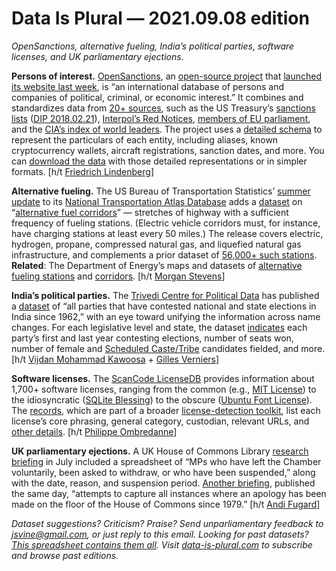 Data Is Plural — 2021.09.08 edition
===================================

*OpenSanctions, alternative fueling, India’s political parties, software licenses, and UK parliamentary ejections.*


__Persons of interest.__ [OpenSanctions](https://opensanctions.org/), an [open-source project](https://github.com/pudo/opensanctions) that [launched its website last week](https://twitter.com/open_sanctions/status/1432977327282171904), is “an international database of persons and companies of political, criminal, or economic interest.” It combines and standardizes data from [20+ sources](https://opensanctions.org/datasets/), such as the US Treasury’s [sanctions](https://opensanctions.org/datasets/us_ofac_sdn/) [lists](https://opensanctions.org/datasets/us_ofac_cons/) ([DIP 2018.02.21](https://www.data-is-plural.com/archive/2018-02-21-edition/)), [Interpol’s Red Notices](https://opensanctions.org/datasets/interpol_red_notices/), [members of EU parliament](https://opensanctions.org/datasets/eu_meps/), and the [CIA’s index of world leaders](https://opensanctions.org/datasets/us_cia_world_leaders/). The project uses a [detailed schema](https://opensanctions.org/reference/) to represent the particulars of each entity, including aliases, known cryptocurrency wallets, aircraft registrations, sanction dates, and more. You can [download the data](https://opensanctions.org/docs/usage/) with those detailed representations or in simpler formats. [h/t [Friedrich Lindenberg](https://twitter.com/pudo/status/1433017697244225540)]


__Alternative fueling.__ The US Bureau of Transportation Statistics’ [summer update](https://www.bts.gov/newsroom/national-transportation-atlas-database-summer-2021-adds-alternative-fuel-corridors-dataset) to its [National Transportation Atlas Database](https://www.bts.gov/ntad) adds a [dataset](https://data-usdot.opendata.arcgis.com/datasets/alternative-fuel-corridors/explore) on “[alternative fuel corridors](https://www.fhwa.dot.gov/environment/alternative_fuel_corridors/)” — stretches of highway with a sufficient frequency of fueling stations. (Electric vehicle corridors must, for instance, have charging stations at least every 50 miles.) The release covers electric, hydrogen, propane, compressed natural gas, and liquefied natural gas infrastructure, and complements a prior dataset of [56,000+ such stations](https://data-usdot.opendata.arcgis.com/datasets/alternative-fueling-stations-1/explore). __Related__: The Department of Energy’s maps and datasets of [alternative fueling stations](https://afdc.energy.gov/stations/) and [corridors](https://afdc.energy.gov/corridors). [h/t [Morgan Stevens](https://datainnovation.org/2021/08/tracking-alternative-fueling-facilities-across-the-united-states/)]


__India’s political parties.__ The [Trivedi Centre for Political Data](https://tcpd.ashoka.edu.in/) has published a [dataset](https://tcpd.ashoka.edu.in/political-parties-of-india/) of “all parties that have contested national and state elections in India since 1962,” with an eye toward unifying the information across name changes. For each legislative level and state, the dataset [indicates](https://github.com/tcpd/ppi/blob/main/17Aug2021TCPDPPI_1_0.pdf) each party’s first and last year contesting elections, number of seats won, number of female and [Scheduled Caste/Tribe](https://en.wikipedia.org/wiki/Scheduled_Castes_and_Scheduled_Tribes) candidates fielded, and more. [h/t [Vijdan Mohammad Kawoosa](https://twitter.com/vijdankawoosa/status/1431642431590567944) + [Gilles Verniers](https://twitter.com/gilkumar/status/1431210872945328146)]


__Software licenses.__ The [ScanCode LicenseDB](https://scancode-licensedb.aboutcode.org/) provides information about 1,700+ software licenses, ranging from the common (e.g., [MIT License](https://scancode-licensedb.aboutcode.org/mit.html)) to the idiosyncratic ([SQLite Blessing](https://scancode-licensedb.aboutcode.org/blessing.html)) to the obscure ([Ubuntu Font License](https://scancode-licensedb.aboutcode.org/ubuntu-font-1.0.html)). The [records](https://github.com/nexB/scancode-toolkit/tree/develop/src/licensedcode/data/licenses), which are part of a broader [license-detection toolkit](https://www.aboutcode.org/projects/scancode.html), list each license’s core phrasing, general category, custodian, relevant URLs, and [other details](https://scancode-licensedb.aboutcode.org/help.html). [h/t [Philippe Ombredanne](https://github.com/pombredanne)]


__UK parliamentary ejections.__ A UK House of Commons Library [research briefing](https://commonslibrary.parliament.uk/research-briefings/sn02430/) in July included a spreadsheet of “MPs who have left the Chamber voluntarily, been asked to withdraw, or who have been suspended,” along with the date, reason, and suspension period. [Another briefing](https://commonslibrary.parliament.uk/research-briefings/sn03169/), published the same day, “attempts to capture all instances where an apology has been made on the floor of the House of Commons since 1979.” [h/t [Andi Fugard](https://twitter.com/InductiveStep/status/1419001122799423490)]


*Dataset suggestions? Criticism? Praise? Send unparliamentary feedback to jsvine@gmail.com, or just reply to this email. Looking for past datasets? [This spreadsheet contains them all](https://docs.google.com/spreadsheets/d/1wZhPLMCHKJvwOkP4juclhjFgqIY8fQFMemwKL2c64vk/edit#gid=0). Visit [data-is-plural.com](https://www.data-is-plural.com) to subscribe and browse past editions.*
